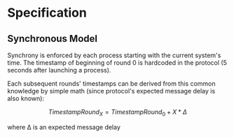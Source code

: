# Specification

## Synchronous Model

Synchrony is enforced by each process starting with the current system's time. The timestamp of beginning of round 0 is hardcoded in the protocol (5 seconds after launching a process).

Each subsequent rounds' timestamps can be derived from this common knowledge by simple math (since protocol's expected message delay is also known):

$$TimestampRound_X = TimestampRound_0 + X *Δ$$

where Δ is an expected message delay
